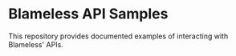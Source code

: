 # Blameless API Samples
This repository provides documented examples of interacting with Blameless' APIs.
